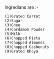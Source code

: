    Ingredians are :-

    (1)Grated Carrot
    (2)Sugar
    (3)Ghee
    (4)Cardamom Powder
    (5)Milk
    (6)Chopped Pista
    (7)Chopped Almonds
    (8)Chopped Cashenuts
    (9)Grated Khoya
